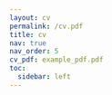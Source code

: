 ```yaml
---
layout: cv
permalink: /cv.pdf
title: cv
nav: true
nav_order: 5
cv_pdf: example_pdf.pdf
toc:
  sidebar: left
---
```

